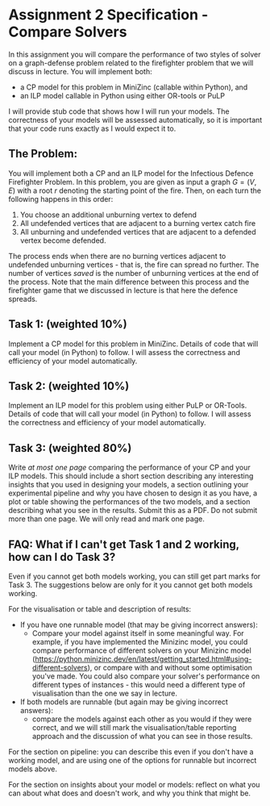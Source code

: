 # Assignment 2 Specification - Compare Solvers

In this assignment you will compare the performance of two styles of solver on a graph-defense problem related to the firefighter problem that we will discuss in lecture.  You will implement both:
- a CP model for this problem in MiniZinc (callable within Python), and 
- an ILP model callable in Python using either OR-tools or PuLP 

I will provide stub code that shows how I will run your models.  The correctness of your models will be assessed automatically, so it is important that your code runs exactly as I would expect it to.  

## The Problem:
You will implement both a CP and an ILP model for the Infectious Defence Firefighter Problem.  In this problem, you are given as input a graph $G = (V, E)$ with a root $r$ denoting the starting point of the fire.  Then, on each turn the following happens in this order:
1. You choose an additional unburning vertex to defend
2. All undefended vertices that are adjacent to a burning vertex catch fire
3. All unburning and undefended vertices that are adjacent to a defended vertex become defended.  

The process ends when there are no burning vertices adjacent to undefended unburning vertices - that is, the fire can spread no further.  The number of vertices *saved* is the number of unburning vertices at the end of the process.  Note that the main difference between this process and the firefighter game that we discussed in lecture is that here the defence spreads.

## Task 1: (weighted 10\%)
Implement a CP model for this problem in MiniZinc.  Details of code that will call your model (in Python) to follow.  I will assess the correctness and efficiency of your model automatically.

## Task 2: (weighted 10\%)
Implement an ILP model for this problem using either PuLP or OR-Tools.  Details of code that will call your model (in Python) to follow.  I will assess the correctness and efficiency of your model automatically.

## Task 3: (weighted 80\%)
Write *at most one page* comparing the performance of your CP and your ILP models.  This should include a short section describing any interesting insights that you used in designing your models, a section outlining your experimental pipeline and why you have chosen to design it as you have, a plot or table showing the performances of the two models, and a section describing what you see in the results.  Submit this as a PDF.  Do not submit more than one page.  We will only read and mark one page.  

## FAQ: What if I can't get Task 1 and 2 working, how can I do Task 3?
Even if you cannot get both models working, you can still get part marks for Task 3. The suggestions below are only for it you cannot get both models working. 

For the visualisation or table and description of results:
- If you have one runnable model (that may be giving incorrect answers):
    - Compare your model against itself in some meaningful way.  For example, if you have implemented the Minizinc model, you could compare performance of different solvers on your Minizinc model (https://python.minizinc.dev/en/latest/getting_started.html#using-different-solvers), or compare with and without some optimisation you've made.  You could also compare your solver's performance on different types of instances - this would need a different type of visualisation than the one we say in lecture.
- If both models are runnable (but again may be giving incorrect answers):
    - compare the models against each other as you would if they were correct, and we will still mark the visualisation/table reporting approach and the discussion of what you can see in those results.

For the section on pipeline: you can describe this even if you don't have a working model, and are using one of the options for runnable but incorrect models above.

For the section on insights about your model or models: reflect on what you can about what does and doesn't work, and why you think that might be.  
